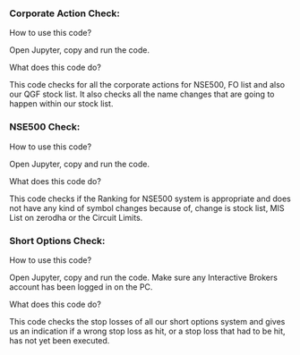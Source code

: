 
### Corporate Action Check:

How to use this code?

Open Jupyter, copy and run the code.

What does this code do?

This code checks for all the corporate actions for NSE500, FO list and also our QGF stock list.
It also checks all the name changes that are going to happen within our stock list.  


### NSE500 Check:

How to use this code?

Open Jupyter, copy and run the code.

What does this code do?

This code checks if the Ranking for NSE500 system is appropriate and does not have any kind of symbol changes because of, change is stock list, MIS List on zerodha or the Circuit Limits.


### Short Options Check:

How to use this code?

Open Jupyter, copy and run the code. Make sure any Interactive Brokers account has been logged in on the PC.

What does this code do?

This code checks the stop losses of all our short options system and gives us an indication if a wrong stop loss as hit, or a stop loss that had to be hit, has not yet been executed.


